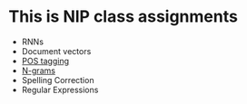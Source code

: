 # This is NlP class assignments 


* RNNs	
* Document vectors	
* [POS tagging](https://github.com/echodpp/NLP_ASSIGNMENTS/tree/main/Pos_Tagging)
* [N-grams](https://github.com/echodpp/NLP_ASSIGNMENTS/tree/main/N_grams)
* Spelling Correction	
* Regular Expressions
